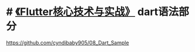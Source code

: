 # # [《Flutter核心技术与实战》](https://time.geekbang.org/column/article/104040) dart语法部分

https://github.com/cyndibaby905/08_Dart_Sample
